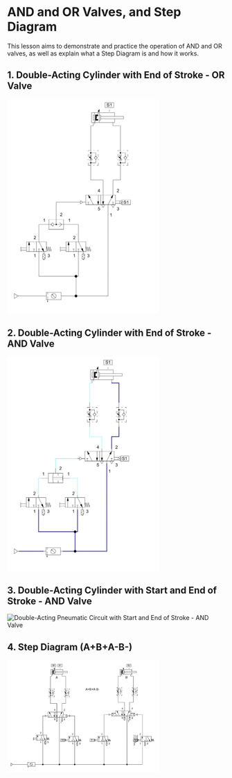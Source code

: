 # AND and OR Valves, and Step Diagram

This lesson aims to demonstrate and practice the operation of AND and OR valves, as well as explain what a Step Diagram is and how it works.

## 1. Double-Acting Cylinder with End of Stroke - OR Valve
<img src="./lesson_images/Circuito_Pneumático_de_Dupla_Ação_com_Fim_de_Curso_Válvula_OU.jpg" alt="Double-Acting Pneumatic Circuit - OR Valve" width="350"/>

## 2. Double-Acting Cylinder with End of Stroke - AND Valve
<img src="./lesson_images/Circuito_Pneumático_de_Dupla_Ação_com_Fim_de_Curso_Válvula_E.jpg" alt="Double-Acting Pneumatic Circuit - AND Valve" width="350"/>

## 3. Double-Acting Cylinder with Start and End of Stroke - AND Valve
<img src="./lessson_images/Circuito_Pneumático_de_Dupla_Ação_com_Incio_e_Fim_de_Curso_Válvula_E.jpg" alt=
"Double-Acting Pneumatic Circuit with Start and End of Stroke - AND Valve" width="350"/>

## 4. Step Diagram (A+B+A-B-)
<img src="./lesson_images/Circuito_Pneumático_Diagram_Passo_Dois_Cilindros_Dupla_Ação.jpg" alt=
"Double-Acting Pneumatic Circuit with Step Diagram - Two Cylinders" width="350"/>




